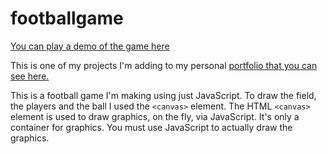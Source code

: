 # footballgame
[You can play a demo of the game here](footballsimon.netlify.app)

This is one of my projects I'm adding to my personal [portfolio that you can see here.](gbsimon.netlify.app)

This is a football game I'm making using just JavaScript. To draw the field, the players and the ball I used the `<canvas>` element.
The HTML `<canvas>` element is used to draw graphics, on the fly, via JavaScript. It's only a container for graphics. 
You must use JavaScript to actually draw the graphics.
